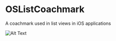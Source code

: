 # OSListCoachmark
A coachmark used in list views in iOS applications



![Alt Text](https://github.com/AamirAnwar/OSListCoachmark/blob/master/Docs/images/demo.gif)
